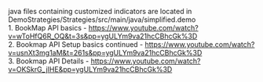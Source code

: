 java files containing customized indicators are located in DemoStrategies/Strategies/src/main/java/simplified.demo <br/>
1. 
BookMap API basics - https://www.youtube.com/watch?v=wToHfQ6R_OQ&t=3s&pp=ygULYm9va21hcCBhcGk%3D <br/>
2. 
Bookmap API Setup basics continued - https://www.youtube.com/watch?v=usnXt3mg1aM&t=261s&pp=ygULYm9va21hcCBhcGk%3D <br/>
3.
Bookmap API Details - https://www.youtube.com/watch?v=OKSkrG_jIHE&pp=ygULYm9va21hcCBhcGk%3D
